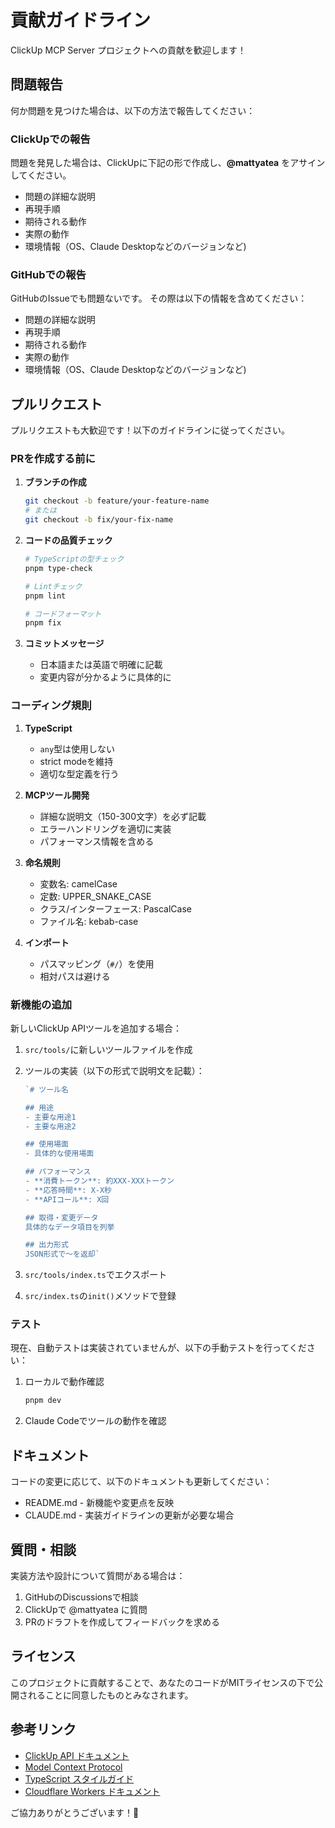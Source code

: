 # 貢献ガイドライン

ClickUp MCP Server プロジェクトへの貢献を歓迎します！

## 問題報告

何か問題を見つけた場合は、以下の方法で報告してください：

### ClickUpでの報告

問題を発見した場合は、ClickUpに下記の形で作成し、**@mattyatea** をアサインしてください。

- 問題の詳細な説明
- 再現手順
- 期待される動作
- 実際の動作
- 環境情報（OS、Claude Desktopなどのバージョンなど)
### GitHubでの報告

GitHubのIssueでも問題ないです。
その際は以下の情報を含めてください：

- 問題の詳細な説明
- 再現手順
- 期待される動作
- 実際の動作
- 環境情報（OS、Claude Desktopなどのバージョンなど)

## プルリクエスト

プルリクエストも大歓迎です！以下のガイドラインに従ってください。

### PRを作成する前に

1. **ブランチの作成**
   ```bash
   git checkout -b feature/your-feature-name
   # または
   git checkout -b fix/your-fix-name
   ```

2. **コードの品質チェック**
   ```bash
   # TypeScriptの型チェック
   pnpm type-check
   
   # Lintチェック
   pnpm lint
   
   # コードフォーマット
   pnpm fix
   ```

3. **コミットメッセージ**
   - 日本語または英語で明確に記載
   - 変更内容が分かるように具体的に

### コーディング規則

1. **TypeScript**
   - `any`型は使用しない
   - strict modeを維持
   - 適切な型定義を行う

2. **MCPツール開発**
   - 詳細な説明文（150-300文字）を必ず記載
   - エラーハンドリングを適切に実装
   - パフォーマンス情報を含める

3. **命名規則**
   - 変数名: camelCase
   - 定数: UPPER_SNAKE_CASE
   - クラス/インターフェース: PascalCase
   - ファイル名: kebab-case

4. **インポート**
   - パスマッピング（`#/`）を使用
   - 相対パスは避ける

### 新機能の追加

新しいClickUp APIツールを追加する場合：

1. `src/tools/`に新しいツールファイルを作成
2. ツールの実装（以下の形式で説明文を記載）：
   ```typescript
   `# ツール名
   
   ## 用途
   - 主要な用途1
   - 主要な用途2
   
   ## 使用場面
   - 具体的な使用場面
   
   ## パフォーマンス
   - **消費トークン**: 約XXX-XXXトークン
   - **応答時間**: X-X秒
   - **APIコール**: X回
   
   ## 取得・変更データ
   具体的なデータ項目を列挙
   
   ## 出力形式
   JSON形式で〜を返却`
   ```

3. `src/tools/index.ts`でエクスポート
4. `src/index.ts`の`init()`メソッドで登録

### テスト

現在、自動テストは実装されていませんが、以下の手動テストを行ってください：

1. ローカルで動作確認
   ```bash
   pnpm dev
   ```

2. Claude Codeでツールの動作を確認

## ドキュメント

コードの変更に応じて、以下のドキュメントも更新してください：

- README.md - 新機能や変更点を反映
- CLAUDE.md - 実装ガイドラインの更新が必要な場合

## 質問・相談

実装方法や設計について質問がある場合は：

1. GitHubのDiscussionsで相談
2. ClickUpで @mattyatea に質問
3. PRのドラフトを作成してフィードバックを求める

## ライセンス

このプロジェクトに貢献することで、あなたのコードがMITライセンスの下で公開されることに同意したものとみなされます。

## 参考リンク

- [ClickUp API ドキュメント](https://clickup.com/api)
- [Model Context Protocol](https://modelcontextprotocol.io/)
- [TypeScript スタイルガイド](https://www.typescriptlang.org/docs/handbook/declaration-files/do-s-and-don-ts.html)
- [Cloudflare Workers ドキュメント](https://developers.cloudflare.com/workers/)

ご協力ありがとうございます！🚀
